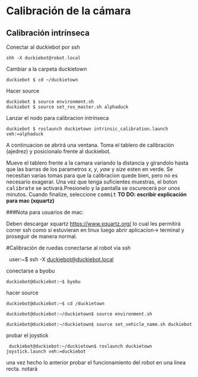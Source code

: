 # Calibración de la cámara
## Calibración intrínseca
Conectar al duckiebot por ssh
    
    shh -X duckiebot@robot.local
Cambiar a la carpeta duckietown

    duckiebot $ cd ~/duckietown 
Hacer source

    duckiebot $ source environment.sh 
    duckiebot $ source set_ros_master.sh alphaduck
Lanzar el nodo para calibracion intrínseca

    duckiebot $ roslaunch duckietown intrinsic_calibration.launch veh:=alphaduck
    
A continuacion se abrirá una ventana. Toma el tablero de calibración (ajedrez) y posicionalo frente al duckiebot. 

Mueve el tablero frente a la camara variando la distancia y girandolo hasta que las barras de los parametros _x_, _y_, _yaw_ y _size_ esten en verde. Se necesitan varias tomas para que la calibracion quede bien, pero no es necesario exagerar.
Una vez que tenga suficientes muestras, el boton <kbd>calibrate</kbd> se activará.Presionelo y la pantalla se oscurecerá por unos minutos. Cuando finalize, seleccione <kbd>commit</kbd>
**TO DO:
escribir explicación para mac (xquartz)**

###Nota para usuarios de mac:

Deben descargar xquartz https://www.xquartz.org/ lo cual les permitirá correr ssh como si estuvieran en linux luego abrir aplicacion-> terminal y proseguir de manera normal.

#Calibración de ruedas
conectarse al robot via ssh

    user:~$ ssh -X duckiebot@duckiebot.local
    
conectarse a byobu

    duckiebot@duckiebot:~$ byobu
    
hacer source


    duckiebot@duckiebot:~$ cd /duckietown
    
    duckiebot@duckiebot:~/duckietown$ source environment.sh 
    
    duckiebot@duckiebot:~/duckietown$ source set_vehicle_name.sh duckiebot
    
    
    
 probar el joystick
 
     duckiebot@duckiebot:~/duckietown$ roslaunch duckietown joystick.launch veh:=duckiebot
     
     
     
 una vez hecho lo anterior probar el funcionamiento del robot en una linea recta.
notará
    
    
     
    

    
   
    
    
    

    
